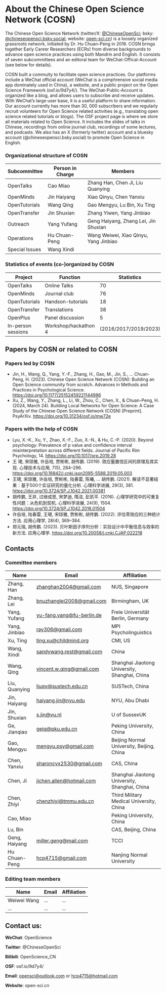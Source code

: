 # About the Chinese Open Science Network (COSN)

The Chinese Open Science Network (twitter/X: [@ChineseOpenSci](https://twitter.com/ChineseOpenSci); bsky: [@chineseopensci.bsky.social](https://bsky.app/profile/chineseopensci.bsky.social); website: [open-sci.cn](open-sci.cn)) is a loosely organized grassroots network, initiated by Dr. Hu Chuan-Peng in 2016. COSN brings together Early Career Researchers (ECRs) from diverse backgrounds to advance open science practices using both Mandrin and English. It consists of seven subcommittees and an editoral team for WeChat-Offical-Account (see below for details).  

COSN built a commuity to facilitate open science practices. Our platforms include a WeChat official account (WeChat is a comphrensive social media app dominately used in China), a website, and a public project on the Open Science Framework (osf.io/9d7y4/). The WeChat-Public-Account is organized like a blog, and allows users to subscribe and receive updates. With WeChat’s large user base, it is a useful platform to share information. Our account currently has more than 30, 000 subscribers and we regularly recruit volunteers for Open Science related activities (e.g., translating open science related tutorials or blogs). The OSF project page is where we store all materials related to Open Science. It includes the slides of talks in Chinese, recordings from online journal club, recordings of some lectures, and podcasts. We also has an X (formerly twitter) account and a bluesky account (@chineseopensci.bsky.social) to promote Open Science in English.
 
### Organizational structure of COSN
| Subcommittee	| Person in Charge	| Members| 
|---------------|-------------------|--------|
| OpenTalks	| Cao Miao	| Zhang Han, Chen Ji, Liu Quanying| 
| OpenMinds	| Jin Haiyang	| Xiao Qinyu, Chen Yanxiu| 
| OpenTutorials	| Wang Qing	| Gao Mengyu, Lu Bin, Xu Ting| 
| OpenTransfer	| Jin Shuxian	| Zhang Yiwen, Yang Jinbiao| 
| Outreach	| Yang Yufang	| Geng Haiyang, Zhang Lei, Jin Shuxian| 
| Operations	| Hu Chuan-Peng	| Wang Weiwei, Xiao Qinyu, Yang Jinbiao| 
| Special Issues	| Wang Xindi	| | 

### Statistics of events (co-)organized by COSN
|Project	|Function	|Statistics|
|---------------|-------------------|--------|
|OpenTalks	|Online Talks	|70|
|OpenMinds	|Journal club	|76|
|OpenTutorials	|Handson-tutorials	|18|
|OpenTransfer	|Translations	|38|
|OpenPlus	|Panel discussion	|5|
|In-person sessions	|Workshop/hackathon	4 |(2016/2017/2019/2023)|

## Papers by COSN or related to COSN
### Papers led by COSN
- Jin, H., Wang, Q., Yang, Y.-F., Zhang, H., Gao, M., Jin, S., … Chuan-Peng, H. (2023). Chinese Open Science Network (COSN): Building an Open Science community from scratch. Advances in Methods and Practices in Psychological Science. https://doi.org/10.1177/25152459221144986
- Xu, Z., Wang, Y., Zhang, L., Li, W., Zhou, C., Chen, X., & Chuan-Peng, H. (2024, March 24). Building Local Networks for Open Science: A Case Study of the Chinese Open Science Network (COSN) [Preprint]. PsyArXiv. https://doi.org/10.31234/osf.io/mw72e
 
### Papers with the help of COSN
- Lyu, X.-K., Xu, Y., Zhao, X.-F., Zuo, X.-N., & Hu, C.-P. (2020). Beyond psychology: Prevalence of p value and confidence interval misinterpretation across different fields. Journal of Pacific Rim Psychology, 14. https://doi.org/10.1017/prp.2019.28
- 王 珺, 宋琼雅, 许岳培, 贾彬彬, 胡传鹏. (2019). 效应量置信区间的原理及其实现. 心理技术与应用, 7(5), 284–296. https://doi.org/10.16842/j.cnki.issn2095-5588.2019.05.003
- 王珺, 宋琼雅, 许岳培, 贾彬彬, 陆春雷, 陈曦, … 胡传鹏. (2021). 解读不显著结果：基于500个实证研究的量化分析. 心理科学进展, 29(3), 381. https://doi.org/10.3724/SP.J.1042.2021.00381
- 胡传鹏, 王非, 过继成思, 宋梦迪, 隋洁, 彭凯平. (2016). 心理学研究中的可重复性问题：从危机到契机. 心理科学进展, 24(9), 1504. https://doi.org/10.3724/SP.J.1042.2016.01504
- 许岳培, 陆春雷, 王珺, 宋琼雅, 贾彬彬, 胡传鹏. (2022). 评估零效应的三种统计方法. 应用心理学, 28(4), 369–384.
- 郑元瑞, 胡传鹏. (2023). 贝叶斯因子序列分析：实验设计中平衡信息与效率的新方法. 应用心理学. https://doi.org/10.20058/j.cnki.CJAP.022218

## Contacts
### Committee members
|Name|Email	|Affiliation|
|---------------|-------------------|--------|
|Zhang, Han|zhanghan2004@gmail.com | NUS, Singapore|
|Zhang, Lei| bnuzhanglei2008@gmail.com | Birmingham, UK|
|Yang, Yufang| yu-fang.yang@fu-berlin.de |Freie Universität Berlin, Germany|
|Yang, Jinbiao| ray306@gmail.com | MPI Psycholinguistics|
|Xu, Ting| ting.xu@childmind.org | CMI, US|
|Wang, Xindi|sandywang.rest@gmail.com |China|
|Wang, Qing|vincent.w.qing@gmail.com |Shanghai Jiaotong University, Shanghai, China|
|Liu, Quanying| liuqy@sustech.edu.cn| SUSTech, China|
|Jin, Haiyang| haiyang.jin@nyu.edu | NYU, Abu Dhabi|
|Jin, Shuxian| s.jin@vu.nl| U of SussexUK|
|Ge, Jianqiao|gejq@pku.edu.cn| Peking University, China|
|Gao, Mengyu|mengyu.psy@gmail.com|Beijing Normal University, Beijing, China|
|Chen, Yanxiu| sharoncyx2530@gmail.com | CAS, China|
|Chen, Ji|jichen.allen@hotmail.com | Shanghai Jiaotong University, Shanghai, China|
|Chen, Zhiyi| chenzhiyi@tmmu.edu.cn | Third Military Medical University, China|
|Cao, Miao| |Peking University, China|
|Lu, Bin| |CAS, Beijing, China|
|Geng, Haiyang| miller.geng@mail.com| TCCI|
|Hu Chuan-Peng|hcp4715@gmail.com | Nanjing Normal University|

### Editing team members
|Name|Email	|Affiliation|
|---------------|-------------------|--------|
|Weiwei Wang|... | ...|
|...|...|...|

## Contact us:
**WeChat**: OpenScience

**Twitter**:  @ChineseOpenSci

**Bilibili**: OpenScience_CN

**OSF**: osf.io/9d7y4/

**Email**: opensci@outlook.com or hcp4715@hotmail.com

**Website**: open-sci.cn 
